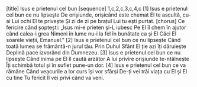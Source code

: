 [title] Isus e prietenul cel bun
[sequence] 1,c,2,c,3,c,4,c
[1]
Isus e prietenul cel bun ce nu lipseşte
De orișiunde, orișicând este chemat
El te ascultă, cu-ai Lui ochi El te privește
Și zi de zi pe brațul Lui tu ești purtat.
[chorus]
Ce fericire când șoptești:
„Isus mi-e prieten şi-L iubesc
Pe El îl chem în ajutor când calea-i grea
Nimeni în lume nu-i la fel în bunătate ca și El
Căci El soarele vieții, Emanuel.”
[2]
Isus e prietenul cel bun ce nu lipsește
Când toată lumea se frământă-n jurul tău.
Prin Duhul Sfânt El ție azi îți dăruieşte
Deplină pace izvorând din Dumnezeu.
[3]
Isus e prietenul cel bun ce nu lipsește
Când inima pe El îl caută arzător
A lui privire orișiunde te-ntâlnește
Îți schimbă totul și în suflet pune-un dor.
[4]
Isus e prietenul cel bun ce va rămâne
Când veacurile a lor curs își vor sfârși
De-ți vei trăi viața cu El și El cu tine
Tu fericit Îl vei privi când va veni.

